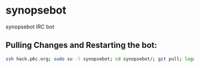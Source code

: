 # synopsebot

synopsebot IRC bot

## Pulling Changes and Restarting the bot:

```bash
ssh hack.p6c.org; sudo su -l synopsebot; cd synopsebot/; git pull; logout; sudo service synopsebot restart
```
